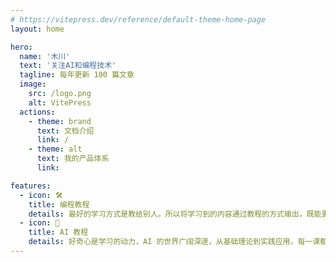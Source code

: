 ```yaml
---
# https://vitepress.dev/reference/default-theme-home-page
layout: home

hero:
  name: '木川'
  text: '关注AI和编程技术'
  tagline: 每年更新 100 篇文章
  image:
    src: /logo.png
    alt: VitePress
  actions:
    - theme: brand
      text: 文档介绍
      link: /
    - theme: alt
      text: 我的产品体系
      link:

features:
  - icon: 🛠️
    title: 编程教程
    details: 最好的学习方式是教给别人。所以将学习到的内容通过教程的方式输出，既能更好地消化知识，还能通过表达者红利获得影响力。
  - icon: 🌟
    title: AI 教程
    details: 好奇心是学习的动力，AI 的世界广阔深邃，从基础理论到实践应用，每一课都是对未来的一次穿越。犹如持灯夜行，需沿着知识的光芒前行。
---
```

